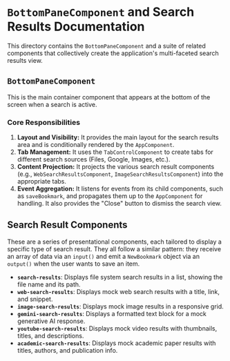 # `BottomPaneComponent` and Search Results Documentation

This directory contains the `BottomPaneComponent` and a suite of related components that collectively create the application's multi-faceted search results view.

## `BottomPaneComponent`

This is the main container component that appears at the bottom of the screen when a search is active.

### Core Responsibilities

1.  **Layout and Visibility:** It provides the main layout for the search results area and is conditionally rendered by the `AppComponent`.
2.  **Tab Management:** It uses the `TabControlComponent` to create tabs for different search sources (Files, Google, Images, etc.).
3.  **Content Projection:** It projects the various search result components (e.g., `WebSearchResultsComponent`, `ImageSearchResultsComponent`) into the appropriate tabs.
4.  **Event Aggregation:** It listens for events from its child components, such as `saveBookmark`, and propagates them up to the `AppComponent` for handling. It also provides the "Close" button to dismiss the search view.

## Search Result Components

These are a series of presentational components, each tailored to display a specific type of search result. They all follow a similar pattern: they receive an array of data via an `input()` and emit a `NewBookmark` object via an `output()` when the user wants to save an item.

-   **`search-results`**: Displays file system search results in a list, showing the file name and its path.
-   **`web-search-results`**: Displays mock web search results with a title, link, and snippet.
-   **`image-search-results`**: Displays mock image results in a responsive grid.
-   **`gemini-search-results`**: Displays a formatted text block for a mock generative AI response.
-   **`youtube-search-results`**: Displays mock video results with thumbnails, titles, and descriptions.
-   **`academic-search-results`**: Displays mock academic paper results with titles, authors, and publication info.
